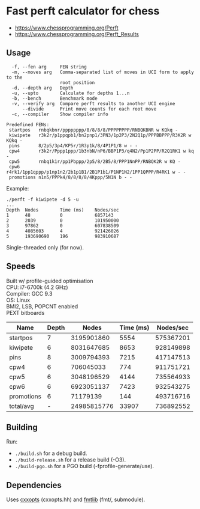 
# Fast perft calculator for chess

- https://www.chessprogramming.org/Perft
- https://www.chessprogramming.org/Perft_Results

## Usage
```
  -f, --fen arg     FEN string
  -m, --moves arg   Comma-separated list of moves in UCI form to apply to the
                    root position
  -d, --depth arg   Depth
  -u, --upto        Calculate for depths 1...n
  -b, --bench       Benchmark mode
  -v, --verify arg  Compare perft results to another UCI engine
      --divide      Print move counts for each root move
  -c, --compiler    Show compiler info

Predefined FENs:
 startpos   rnbqkbnr/pppppppp/8/8/8/8/PPPPPPPP/RNBQKBNR w KQkq -
 kiwipete   r3k2r/p1ppqpb1/bn2pnp1/3PN3/1p2P3/2N2Q1p/PPPBBPPP/R3K2R w KQkq -
 pins       8/2p5/3p4/KP5r/1R3p1k/8/4P1P1/8 w - -
 cpw4       r3k2r/Pppp1ppp/1b3nbN/nP6/BBP1P3/q4N2/Pp1P2PP/R2Q1RK1 w kq -
 cpw5       rnbq1k1r/pp1Pbppp/2p5/8/2B5/8/PPP1NnPP/RNBQK2R w KQ -
 cpw6       r4rk1/1pp1qppp/p1np1n2/2b1p1B1/2B1P1b1/P1NP1N2/1PP1QPPP/R4RK1 w - -
 promotions n1n5/PPPk4/8/8/8/8/4Kppp/5N1N b - -
```

Example:
```
./perft -f kiwipete -d 5 -u
...
Depth  Nodes        Time (ms)    Nodes/sec
1      48           0            6857143
2      2039         0            101950000
3      97862        0            607838509
4      4085603      4            921426026
5      193690690    196          983910687
```

Single-threaded only (for now).

## Speeds

Built w/ profile-guided optimisation \
CPU: i7-6700k (4.2 GHz) \
Compiler: GCC 9.3 \
OS: Linux \
BMI2, LSB, POPCNT enabled \
PEXT bitboards

| Name       | Depth | Nodes       | Time (ms) | Nodes/sec |
|------------|-------|-------------|-----------|-----------|
| startpos   | 7     | 3195901860  | 5554      | 575367201 |
| kiwipete   | 6     | 8031647685  | 8653      | 928149898 |
| pins       | 8     | 3009794393  | 7215      | 417147513 |
| cpw4       | 6     | 706045033   | 774       | 911751721 |
| cpw5       | 6     | 3048196529  | 4144      | 735564933 |
| cpw6       | 6     | 6923051137  | 7423      | 932543275 |
| promotions | 6     | 71179139    | 144       | 493716716 |
| total/avg  | -     | 24985815776 | 33907     | 736892552 |

## Building
Run:
- `./build.sh` for a debug build.
- `./build-release.sh` for a release build (-O3).
- `./build-pgo.sh` for a PGO build (-fprofile-generate/use).

## Dependencies
Uses [cxxopts](https://github.com/jarro2783/cxxopts) (cxxopts.hh) and [fmtlib](https://github.com/fmtlib/fmt) (fmt/, submodule).
